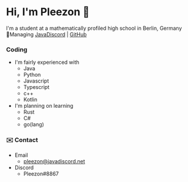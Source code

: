 # Hi, I'm Pleezon 👋
I'm a student at a mathematically profiled high school in Berlin, Germany  
📝Managing [JavaDiscord](https://javadiscord.net/) | [GitHub](https://github.com/Java-Discord)
### Coding
- I'm fairly experienced with
  - Java
  - Python
  - Javascript
  - Typescript
  - c++
  - Kotlin
- I'm planning on learning
  - Rust
  - C#
  - go(lang)
  
 ### ✉️ Contact
 - Email
   - pleezon@javadiscord.net
 - Discord
   - Pleezon#8867


<!--
**Pleezon/Pleezon** is a ✨ _special_ ✨ repository because its `README.md` (this file) appears on your GitHub profile.

Here are some ideas to get you started:

- 🔭 I’m currently working on ...
- 🌱 I’m currently learning ...
- 👯 I’m looking to collaborate on ...
- 🤔 I’m looking for help with ...
- 💬 Ask me about ...
- 📫 How to reach me: ...
- 😄 Pronouns: ...
- ⚡ Fun fact: ...
-->
